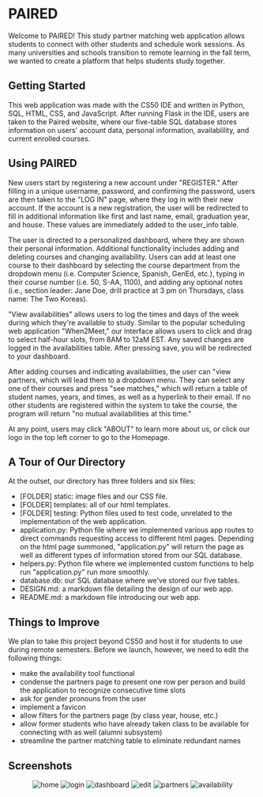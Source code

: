 # PAIRED

Welcome to PAIRED! This study partner matching web application allows students to connect with other students and schedule work sessions. As many universities and schools transition to remote learning in the fall term, we wanted to create a platform that helps students study together.

## Getting Started

This web application was made with the CS50 IDE and written in Python, SQL, HTML, CSS, and JavaScript. After running Flask in the IDE, users are taken to the Paired website, where our five-table SQL database stores information on users' account data, personal information, availablility, and current enrolled courses.

## Using PAIRED

New users start by registering a new account under "REGISTER." After filling in a unique username, password, and confirming the password, users are then taken to the "LOG IN" page, where they log in with their new account. If the account is a new registration, the user will be redirected to fill in additional information like first and last name, email, graduation year, and house. These values are immediately added to the user_info table.

The user is directed to a personalized dashboard, where they are shown their personal information. Additional functionality includes adding and deleting courses and changing availability. Users can add at least one course to their dashboard by selecting the course department from the dropdown menu (i.e. Computer Science, Spanish, GenEd, etc.), typing in their course number (i.e. 50, S-AA, 1100), and adding any optional notes (i.e., section leader: Jane Doe, drill practice at 3 pm on Thursdays, class name: The Two Koreas).

"View availabilities" allows users to log the times and days of the week during which they're available to study. Similar to the popular scheduling web application "When2Meet," our interface allows users to click and drag to select half-hour slots, from 8AM to 12aM EST. Any saved changes are logged in the availabilities table. After pressing save, you will be redirected to your dashboard.

After adding courses and indicating availabilities, the user can "view partners, which will lead them to a dropdown menu. They can select any one of their courses and press "see matches," which will return a table of student names, years, and times, as well as a hyperlink to their email. If no other students are registered within the system to take the course, the program will return "no mutual availabilities at this time."

At any point, users may click "ABOUT" to learn more about us, or click our logo in the top left corner to go to the Homepage.

## A Tour of Our Directory

At the outset, our directory has three folders and six files:
- [FOLDER] static: image files and our CSS file.
- [FOLDER] templates: all of our html templates.
- [FOLDER] testing: Python files used to test code, unrelated to the implementation of the web application.
- application.py: Python file where we implemented various app routes to direct commands requesting access to different html pages. Depending on the html page summoned, "application.py" will return the page as well as different types of information stored from our SQL database.
- helpers.py: Python file where we implemented custom functions to help run "application.py" run more smoothly.
- database.db: our SQL database where we've stored our five tables.
- DESIGN.md: a markdown file detailing the design of our web app.
- README.md: a markdown file introducing our web app.

## Things to Improve

We plan to take this project beyond CS50 and host it for students to use during remote semesters. Before we launch, however, we need to edit the following things:
- make the availability tool functional
- condense the partners page to present one row per person and build the application to recognize consecutive time slots
- ask for gender pronouns from the user
- implement a favicon
- allow filters for the partners page (by class year, house, etc.)
- allow former students who have already taken class to be available for connecting with as well (alumni subsystem)
- streamline the partner matching table to eliminate redundant names

## Screenshots

<p align="center">

<img src="/static/home" alt="home"/>
<img src="/static/login" alt="login"/>
<img src="/static/dashboard" alt="dashboard"/>
<img src="/static/edit" alt="edit"/>
<img src="/static/partners" alt="partners"/>
<img src="/static/availability" alt="availability"/>

</p>